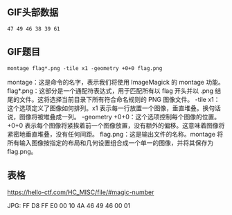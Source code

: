 
## GIF头部数据
```
47 49 46 38 39 61
```


## GIF题目
```
montage flag*.png -tile x1 -geometry +0+0 flag.png
```

montage：这是命令的名字，表示我们将使用 ImageMagick 的 montage 功能。
flag*.png：这部分是一个通配符表达式，用于匹配所有以 flag 开头并以 .png 结尾的文件。这将选择当前目录下所有符合命名规则的 PNG 图像文件。
-tile x1：这个选项定义了图像如何排列。x1 表示每一行放置一个图像，垂直堆叠。换句话说，图像将被堆叠成一列。
-geometry +0+0：这个选项控制每个图像的位置。+0+0 表示每个图像将紧挨着前一个图像放置，没有额外的偏移。这意味着图像将紧密地垂直堆叠，没有任何间距。
flag.png：这是输出文件的名称。montage 将所有输入图像按指定的布局和几何设置组合成一个单一的图像，并将其保存为 flag.png。

## 表格

<https://hello-ctf.com/HC_MISC/file/#magic-number>

JPG: FF D8 FF E0 00 10 4A 46 49 46 00 01